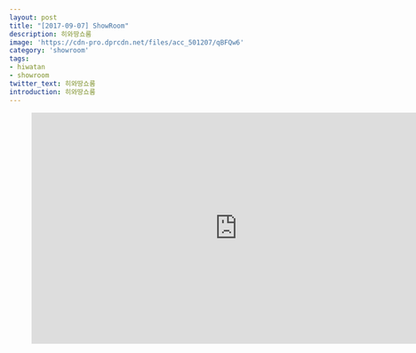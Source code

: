 ```yaml
---
layout: post
title: "[2017-09-07] ShowRoom"
description: 히와땅쇼룸
image: 'https://cdn-pro.dprcdn.net/files/acc_501207/qBFQw6'
category: 'showroom'
tags:
- hiwatan
- showroom
twitter_text: 히와땅쇼룸
introduction: 히와땅쇼룸
---
```

<figure class="video_container">
<iframe width="740" height="416" src="https://serviceapi.nmv.naver.com/flash/convertIframeTag.nhn?vid=01E568FE2B73638C1323D0D3F7A6A9036276&outKey=V1210e200b5b4730b6c83c10964006b52b35c6834edefd6efcb0ec10964006b52b35c" frameborder="no" scrolling="no"></iframe>
</figure>
